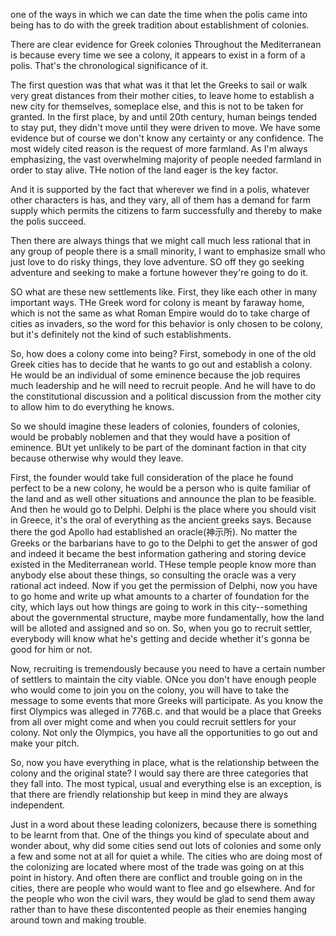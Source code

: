 one of the ways in which we can date the time when the polis came into being has to do with the greek tradition about establishment of colonies.

There are clear evidence for Greek colonies Throughout the Mediterranean is because every time we see a colony, it appears to exist in a form of a polis. That's the chronological significance of it.

The first question was that what was it that let the Greeks to sail or walk very great distances from their mother cities, to leave home to establish a new city for themselves, someplace else, and this is not to be taken for granted. In the first place, by and until 20th century, human beings tended to stay put, they didn't move until they were driven to move. We have some evidence but of course we don't know any certainty or any confidence. The most widely cited reason is the request of more farmland. As I'm always emphasizing, the vast overwhelming majority of people needed farmland in order to stay alive. THe notion of the land eager is the key factor. 

And it is supported by the fact that wherever we find in a polis, whatever other characters is has, and they vary, all of them has a demand for farm supply which permits the citizens to farm successfully and thereby to make the polis succeed. 

Then there are always things that we might call much less rational that in any group of people there is a small minority, I want to emphasize small who just love to do risky things, they love adventure. SO off they go seeking adventure and seeking to make a fortune however they're going to do it.

SO what are these new settlements like. First, they like each other in many important ways. THe Greek word for colony is meant by faraway home, which is not the same as what Roman Empire would do to take charge of cities as invaders, so the word for this behavior is only chosen to be colony, but it's definitely not the kind of such establishments.

So, how does a colony come into being? First, somebody in one of the old Greek cities has to decide that he wants to go out and establish a colony. He would be an individual of some eminence because the job requires much leadership and he will need to recruit people. And he will have to do the constitutional discussion and a political discussion from the mother city to allow him to do everything he knows.

So we should imagine these leaders of colonies, founders of colonies, would be probably noblemen and that they would have a position of eminence. BUt yet unlikely to be part of the dominant faction in that city because otherwise why would they leave. 

First, the founder would take full consideration of the place he found perfect to be a new colony, he would be a person who is quite familiar of the land and as well other situations and announce the plan to be feasible. And then he would go to Delphi. Delphi is the place where you should visit in Greece, it's the oral of everything as the ancient greeks says. Because there the god Apollo had established an oracle(神示所). No matter the Greeks or the barbarians have to go to the Delphi to get the answer of god and indeed it became the best information gathering and storing device existed in the Mediterranean world. THese temple people know more than anybody else about these things, so consulting the oracle was a very rational act indeed. Now if you get the permission of Delphi, now you have to go home and write up what amounts to a charter of foundation for the city, which lays out how things are going to work in this city--something about the governmental structure, maybe more fundamentally, how the land will be alloted and assigned and so on. So, when you go to recruit settler, everybody will know what he's getting and decide whether it's gonna be good for him or not. 

Now, recruiting is tremendously because you need to have a certain number of settlers to maintain the city viable.  ONce you don't have enough people who would come to join you on the colony, you will have to take the message to some events that more Greeks will participate. As you know the first Olympics was alleged in 776B.c. and that would be a place that Greeks from all over might come and when you could recruit settlers for your colony. Not only the Olympics, you have all the opportunities to go out and make your pitch.

So, now you have everything in place, what is the relationship between the colony and the original state? I would say there are three categories that they fall into. The most typical, usual and everything else is an exception, is that there are friendly relationship but keep in mind they are always independent. 

Just in a word about these leading colonizers, because there is something to be learnt from that. One of the things you kind of speculate about and wonder about, why did some cities send out lots of colonies and some only a few and some not at all for quiet a while.  The cities who are doing most of the colonizing are located where most of the trade was going on at this point in history. And often there are conflict and trouble going on in the cities, there are people who would want to flee and go elsewhere. And for the people who won the civil wars, they would be glad to send them away rather than to have these discontented people as their enemies hanging around town and making trouble.

